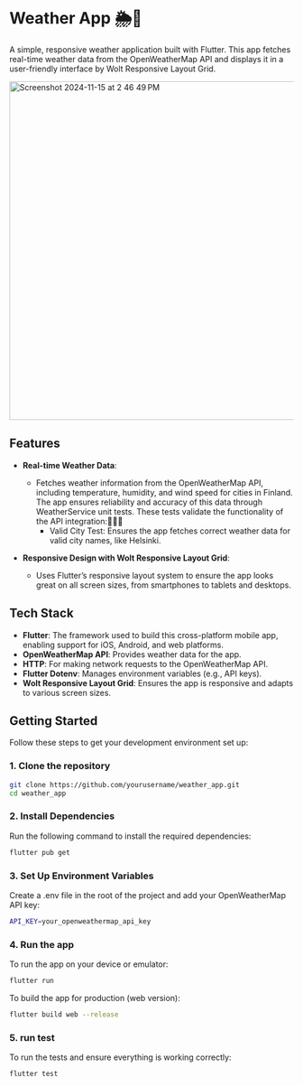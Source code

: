 # Weather App 🌦️📱

A simple, responsive weather application built with Flutter. This app fetches real-time weather data from the OpenWeatherMap API and displays it in a user-friendly interface by Wolt Responsive Layout Grid.

<img width="600" alt="Screenshot 2024-11-15 at 2 46 49 PM" src="https://github.com/user-attachments/assets/8ccd5ae5-af2f-4b65-923d-7a960398a321">

## Features

- **Real-time Weather Data**:
	- Fetches weather information from the OpenWeatherMap API, including temperature, humidity, and wind speed for cities in Finland. The app ensures reliability and accuracy of this data through WeatherService unit tests. These tests validate the functionality of the API integration:🧪🧪🧪
		- Valid City Test: Ensures the app fetches correct weather data for valid city names, like Helsinki.

- **Responsive Design with Wolt Responsive Layout Grid**:
	- Uses Flutter’s responsive layout system to ensure the app looks great on all screen sizes, from smartphones to tablets and desktops.

## Tech Stack

- **Flutter**: The framework used to build this cross-platform mobile app, enabling support for iOS, Android, and web platforms.
- **OpenWeatherMap API**: Provides weather data for the app.
- **HTTP**: For making network requests to the OpenWeatherMap API.
- **Flutter Dotenv**: Manages environment variables (e.g., API keys).
- **Wolt Responsive Layout Grid**: Ensures the app is responsive and adapts to various screen sizes.

## Getting Started

Follow these steps to get your development environment set up:

### 1. Clone the repository

```bash
git clone https://github.com/yourusername/weather_app.git
cd weather_app
```

### 2. Install Dependencies

Run the following command to install the required dependencies:

```bash
flutter pub get
```


### 3. Set Up Environment Variables

Create a .env file in the root of the project and add your OpenWeatherMap API key:

```bash
API_KEY=your_openweathermap_api_key
```



### 4. Run the app

To run the app on your device or emulator:

```bash
flutter run
```

To build the app for production (web version):

```bash
flutter build web --release
```


### 5. run test

To run the tests and ensure everything is working correctly:

```bash
flutter test
```
